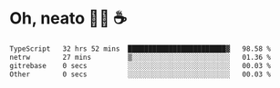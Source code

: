 # Oh, neato 🧑‍💻 ☕

<!--START_SECTION:waka-->

```txt
TypeScript   32 hrs 52 mins  ████████████████████████▓   98.58 %
netrw        27 mins         ▒░░░░░░░░░░░░░░░░░░░░░░░░   01.36 %
gitrebase    0 secs          ░░░░░░░░░░░░░░░░░░░░░░░░░   00.03 %
Other        0 secs          ░░░░░░░░░░░░░░░░░░░░░░░░░   00.03 %
```

<!--END_SECTION:waka-->
